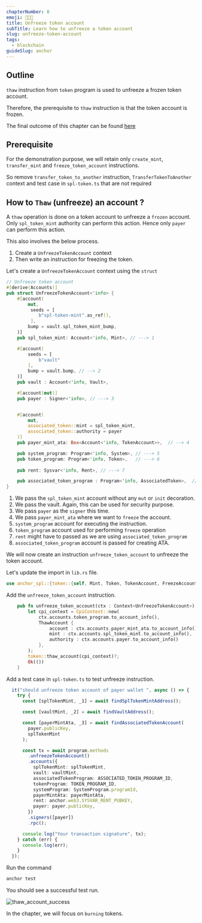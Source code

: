 ```yaml
---
chapterNumber: 8
emoji: 👩🏼‍🎨
title: Unfreeze token account
subTitle: Learn how to unfreeze a token account
slug: unfreeze-token-account
tags:
  - blockchain
guideSlug: anchor
---
```

## Outline

`thaw` instruction from `token` program is used to unfreeze a frozen token account. 

Therefore, the prerequisite to `thaw` instruction is that the token account is frozen.

The final outcome of this chapter can be found [here](https://github.com/metablockshq/spl-token-chapters/tree/main/Chapter%208%20-%20Unfreeze%20Token%20Accounts)


## Prerequisite

For the demonstration purpose, we will retain only `create_mint`, `transfer_mint` and `freeze_token_account` instructions. 

So remove `transfer_token_to_another` instruction, `TransferTokenToAnother` context and test case in `spl-token.ts` that are not required 

## How to `Thaw` (unfreeze) an account ?

A `thaw` operation is done on a token account to unfreeze a `frozen` account. Only `spl_token_mint` authority can perform this action. Hence only `payer` can perform this action.

This also involves the below process. 

1. Create a `UnfreezeTokenAccount` context  
2. Then write an instruction for freezing the token.

Let's create a `UnfreezeTokenAccount` context using the `struct`

```rust
// Unfreeze token account
#[derive(Accounts)]
pub struct UnfreezeTokenAccount<'info> {
    #[account(
        mut,
         seeds = [
            b"spl-token-mint".as_ref(),
         ],
        bump = vault.spl_token_mint_bump,
    )]
    pub spl_token_mint: Account<'info, Mint>, // ---> 1

    #[account(
        seeds = [
            b"vault"
        ],
        bump = vault.bump, // --> 2
    )]
    pub vault : Account<'info, Vault>, 

    #[account(mut)]
    pub payer : Signer<'info>, // ---> 3


    #[account(
        mut,
        associated_token::mint = spl_token_mint,
        associated_token::authority = payer
    )]
    pub payer_mint_ata: Box<Account<'info, TokenAccount>>,  // --> 4

    pub system_program: Program<'info, System>, // ---> 5
    pub token_program: Program<'info, Token>,   // ---> 6
    
    pub rent: Sysvar<'info, Rent>, // ---> 7

    pub associated_token_program : Program<'info, AssociatedToken>,  // ---> 8
}
```

1. We pass the `spl_token_mint` account without any `mut` or `init` decoration.
2. We pass the vault. Again, this can be used for security purpose.
3. We pass `payer` as the `signer` this time. 
4. We pass `payer_mint_ata` where we want to `freeze` the account.
5. `system_program` account for executing the instruction.
6. `token_program` account used for performing `freeze` operation
7. `rent` might have to passed as we are using `associated_token_program`
8. `associated_token_program` account is passed for creating ATA.

We will now create an instruction `unfreeze_token_account` to unfreeze the token account.

Let's update the import in `lib.rs` file.

```rust
use anchor_spl::{token::{self, Mint, Token, TokenAccount, FreezeAccount, ThawAccount}, associated_token::AssociatedToken};
```

Add the `unfreeze_token_account` instruction.

```rust
    pub fn unfreeze_token_account(ctx : Context<UnfreezeTokenAccount>) -> Result<()> {
        let cpi_context = CpiContext::new(
            ctx.accounts.token_program.to_account_info(),
            ThawAccount {
                account : ctx.accounts.payer_mint_ata.to_account_info(),
                mint : ctx.accounts.spl_token_mint.to_account_info(),
                authority : ctx.accounts.payer.to_account_info()
            },
        );
        token::thaw_account(cpi_context)?;
        Ok(())
    }
```

Add a test case in `spl-token.ts` to test unfreeze instruction.

```typescript
  it("should unfreeze token account of payer wallet ", async () => {
    try {
      const [splTokenMint, _1] = await findSplTokenMintAddress();

      const [vaultMint, _2] = await findVaultAddress();

      const [payerMintAta, _3] = await findAssociatedTokenAccount(
        payer.publicKey,
        splTokenMint
      );

      const tx = await program.methods
        .unfreezeTokenAccount()
        .accounts({
          splTokenMint: splTokenMint,
          vault: vaultMint,
          associatedTokenProgram: ASSOCIATED_TOKEN_PROGRAM_ID,
          tokenProgram: TOKEN_PROGRAM_ID,
          systemProgram: SystemProgram.programId,
          payerMintAta: payerMintAta,
          rent: anchor.web3.SYSVAR_RENT_PUBKEY,
          payer: payer.publicKey,
        })
        .signers([payer])
        .rpc();

      console.log("Your transaction signature", tx);
    } catch (err) {
      console.log(err);
    }
  });
```

Run the command 

```bash
anchor test
```

You should see a successful test run.

![](/img/content/guide-chapters/thaw_account_success.png "thaw_account_success")

In the chapter, we will focus on `burning` tokens.